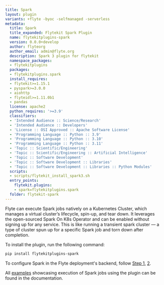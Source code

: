 ```yaml
---
title: Spark
layout: plugin
variants: +flyte -byoc -selfmanaged -serverless
metadata:
  title: Spark
  title_expanded: Flytekit Spark Plugin
  name: flytekitplugins-spark
  version: 0.0.0+develop
  author: flyteorg
  author_email: admin@flyte.org
  description: Spark 3 plugin for flytekit
  namespace_packages:
  - flytekitplugins
  packages:
  - flytekitplugins.spark
  install_requires:
  - flytekit>=1.15.1
  - pyspark>=3.0.0
  - aiohttp
  - flyteidl>=1.11.0b1
  - pandas
  license: apache2
  python_requires: '>=3.9'
  classifiers:
  - 'Intended Audience :: Science/Research'
  - 'Intended Audience :: Developers'
  - 'License :: OSI Approved :: Apache Software License'
  - 'Programming Language :: Python :: 3.9'
  - 'Programming Language :: Python :: 3.10'
  - 'Programming Language :: Python :: 3.11'
  - 'Topic :: Scientific/Engineering'
  - 'Topic :: Scientific/Engineering :: Artificial Intelligence'
  - 'Topic :: Software Development'
  - 'Topic :: Software Development :: Libraries'
  - 'Topic :: Software Development :: Libraries :: Python Modules'
  scripts:
  - scripts/flytekit_install_spark3.sh
  entry_points:
    flytekit.plugins:
    - spark=flytekitplugins.spark
  folder: flytekit-spark
---
```



Flyte can execute Spark jobs natively on a Kubernetes Cluster, which manages a virtual cluster’s lifecycle, spin-up, and tear down. It leverages the open-sourced Spark On K8s Operator and can be enabled without signing up for any service. This is like running a transient spark cluster — a type of cluster spun up for a specific Spark job and torn down after completion.

To install the plugin, run the following command:

```bash
pip install flytekitplugins-spark
```

To configure Spark in the Flyte deployment's backend, follow [Step 1](https://docs.flyte.org/en/latest/deployment/plugins/k8s/index.html#deployment-plugin-setup-k8s), [2](https://docs.flyte.org/en/latest/flytesnacks/examples/k8s_spark_plugin/index.html).

All [examples](https://docs.flyte.org/en/latest/flytesnacks/examples/k8s_spark_plugin/index.html) showcasing execution of Spark jobs using the plugin can be found in the documentation.
